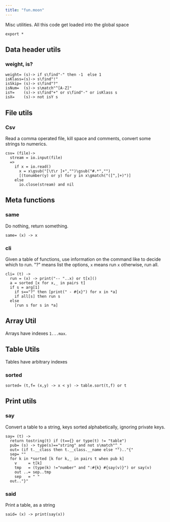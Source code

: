 ```yaml
---
title: "fun.moon"
---
```



Misc utilities.
All this code get loaded into the global space

```moonscript
export *
```

## Data header utils
### weight, is?

```moonscript
weight= (s)-> if s\find"-" then -1  else 1
isKlass=(s)-> s\find"!"
isSkip= (s)-> s\find"?"
isNum=  (s)-> s\match"^[A-Z]"
isY=    (s)-> s\find"+" or s\find"-" or isKlass s 
isX=    (s)-> not isY s
```

## File utils
### Csv
Read a comma operated file, kill space and comments,
convert some strings to numerics. 

```moonscript
csv= (file)->
  stream = io.input(file)
  =>
    if x = io.read()
      x = x\gsub("[\t\r ]+","")\gsub("#.*","")
      [(tonumber(y) or y) for y in x\gmatch("([^,]+)")]
    else
      io.close(stream) and nil
```

## Meta functions
### same
Do nothing, return something. 

```moonscript
same= (x) -> x
```

### cli
Given a table of functions, use information
on the command like to decide which to run.
"?" means list the options, `x` means run `x`
otherwise, run all.

```moonscript
cli= (t) ->
  run = (x) -> print("-- "..x) or t[x]()
  a = sorted [x for x,_ in pairs t]
  if s = arg[1]
    if s=="?" then [print(" - #{x}") for x in *a]
    if all[s] then run s  
  else
    [run s for s in *a]
```

## Array Util
Arrays have  indexes `1...max`.
## Table Utils
Tables have arbitrary indexes
### sorted

```moonscript
sorted= (t,f= (x,y) -> x < y) -> table.sort(t,f) or t
```

## Print utils
### say
Convert a table to a string, keys sorted alphabetically, 
ignoring private keys.

```moonscript
say= (t) ->
  return tostring(t) if (t=={} or type(t) != "table")
  pub= (s) -> type(s)=="string" and not s\match"^_"
  out= (if t.__class then t.__class.__name else "").."{"
  sep= ""
  for k in *sorted [k for k,_ in pairs t when pub k]
    v     = t[k]
    tmp   = (type(k) !="number" and ":#{k} #{say(v)}") or say(v)
    out ..= sep..tmp
    sep   = " "
  out.."}"
```

### said
Print a table, as a string

```moonscript
said= (x) -> print(say(x))
```
